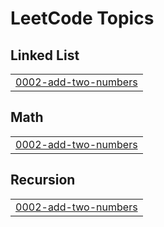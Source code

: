 <!---LeetCode Topics Start-->
# LeetCode Topics
## Linked List
|  |
| ------- |
| [0002-add-two-numbers](https://github.com/saadmdsabah/Java/tree/master/0002-add-two-numbers) |
## Math
|  |
| ------- |
| [0002-add-two-numbers](https://github.com/saadmdsabah/Java/tree/master/0002-add-two-numbers) |
## Recursion
|  |
| ------- |
| [0002-add-two-numbers](https://github.com/saadmdsabah/Java/tree/master/0002-add-two-numbers) |
<!---LeetCode Topics End-->
